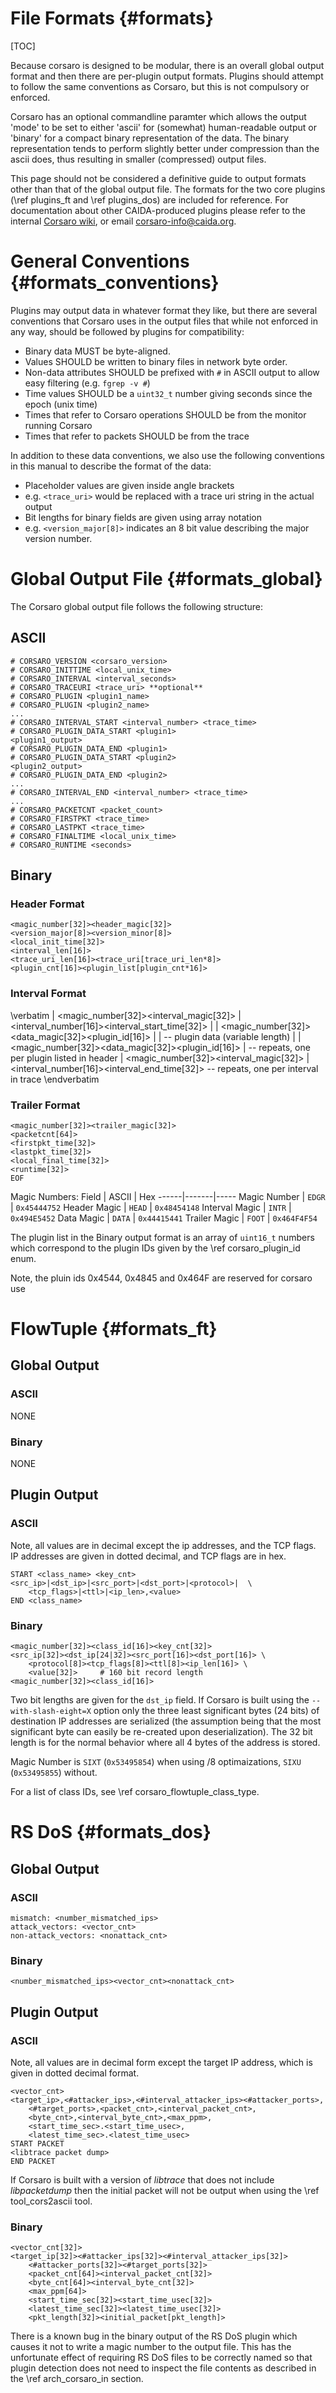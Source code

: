 File Formats {#formats}
============

[TOC]

Because corsaro is designed to be modular, there is an overall global output
format and then there are per-plugin output formats. Plugins should attempt
to follow the same conventions as Corsaro, but this is not compulsory or enforced.

Corsaro has an optional commandline paramter which allows the output 'mode' to
be set to either 'ascii' for (somewhat) human-readable output or 'binary' for a
compact binary representation of the data. The binary representation tends to
perform slightly better under compression than the ascii does, thus resulting in
smaller (compressed) output files.

This page should not be considered a definitive guide to output formats other
than that of the global output file. The formats for the two core plugins (\ref
plugins_ft and \ref plugins_dos) are included for reference. For documentation
about other CAIDA-produced plugins please refer to the internal
[Corsaro wiki](https://trac.figaro.caida.org/corsaro/), or email
corsaro-info@caida.org.

General Conventions {#formats_conventions}
===================

Plugins may output data in whatever format they like, but there are several
conventions that Corsaro uses in the output files that while not enforced in any
way, should be followed by plugins for compatibility:

 - Binary data MUST be byte-aligned.
 - Values SHOULD be written to binary files in network byte order.
 - Non-data attributes SHOULD be prefixed with `#` in ASCII output to allow 
   easy filtering (e.g. `fgrep -v #`)
 - Time values SHOULD be a `uint32_t` number giving seconds since the epoch 
   (unix time)
  - Times that refer to Corsaro operations SHOULD be from the monitor running 
    Corsaro
  - Times that refer to packets SHOULD be from the trace

In addition to these data conventions, we also use the following conventions in this manual to describe the format of the data:

 - Placeholder values are given inside angle brackets
  - e.g. `<trace_uri>` would be replaced with a trace uri string in the actual 
    output
 - Bit lengths for binary fields are given using array notation
  - e.g. `<version_major[8]>` indicates an 8 bit value describing the major 
    version number.

Global Output File {#formats_global}
==================

The Corsaro global output file follows the following structure:

ASCII
-----

~~~
# CORSARO_VERSION <corsaro_version>
# CORSARO_INITTIME <local_unix_time>
# CORSARO_INTERVAL <interval_seconds>
# CORSARO_TRACEURI <trace_uri> **optional**
# CORSARO_PLUGIN <plugin1_name>
# CORSARO_PLUGIN <plugin2_name>
...
# CORSARO_INTERVAL_START <interval_number> <trace_time>
# CORSARO_PLUGIN_DATA_START <plugin1>
<plugin1_output>
# CORSARO_PLUGIN_DATA_END <plugin1>
# CORSARO_PLUGIN_DATA_START <plugin2>
<plugin2_output>
# CORSARO_PLUGIN_DATA_END <plugin2>
...
# CORSARO_INTERVAL_END <interval_number> <trace_time>
...
# CORSARO_PACKETCNT <packet_count>
# CORSARO_FIRSTPKT <trace_time>
# CORSARO_LASTPKT <trace_time>
# CORSARO_FINALTIME <local_unix_time>
# CORSARO_RUNTIME <seconds>
~~~

Binary
------

### Header Format ###
~~~
<magic_number[32]><header_magic[32]>
<version_major[8]><version_minor[8]>
<local_init_time[32]>
<interval_len[16]>
<trace_uri_len[16]><trace_uri[trace_uri_len*8]>
<plugin_cnt[16]><plugin_list[plugin_cnt*16]>
~~~

### Interval Format ###

\verbatim
| <magic_number[32]><interval_magic[32]>
| <interval_number[16]><interval_start_time[32]>
|  | <magic_number[32]><data_magic[32]><plugin_id[16]>
|  |   -- plugin data (variable length)
|  | <magic_number[32]><data_magic[32]><plugin_id[16]>
|  -- repeats, one per plugin listed in header
| <magic_number[32]><interval_magic[32]>
| <interval_number[16]><interval_end_time[32]>
-- repeats, one per interval in trace
\endverbatim

### Trailer Format ###
~~~
<magic_number[32]><trailer_magic[32]>
<packetcnt[64]>
<firstpkt_time[32]>
<lastpkt_time[32]>
<local_final_time[32]>
<runtime[32]>
EOF
~~~

Magic Numbers:
Field | ASCII | Hex
------|-------|-----
Magic Number | `EDGR` | `0x45444752`
Header Magic | `HEAD` | `0x48454148`
Interval Magic | `INTR` | `0x494E5452`
Data Magic | `DATA` | `0x44415441`
Trailer Magic | `FOOT` | `0x464F4F54`

The plugin list in the Binary output format is an array of `uint16_t` numbers
which correspond to the plugin IDs given by the \ref corsaro_plugin_id enum.

Note, the pluin ids 0x4544, 0x4845 and 0x464F are reserved for corsaro use

FlowTuple {#formats_ft}
=========

Global Output
-------------

### ASCII ###
NONE

### Binary ###
NONE

Plugin Output
-------------
### ASCII ###
Note, all values are in decimal except the ip addresses, and the TCP flags.
IP addresses are given in dotted decimal, and TCP flags are in hex.
~~~
START <class_name> <key_cnt>
<src_ip>|<dst_ip>|<src_port>|<dst_port>|<protocol>|  \
	<tcp_flags>|<ttl>|<ip_len>,<value>
END <class_name>
~~~

### Binary ###
~~~
<magic_number[32]><class_id[16]><key_cnt[32]>
<src_ip[32]><dst_ip[24|32]><src_port[16]><dst_port[16]>	\
	<protocol[8]><tcp_flags[8]><ttl[8]><ip_len[16]> \
	<value[32]>		# 160 bit record length
<magic_number[32]><class_id[16]>
~~~

Two bit lengths are given for the `dst_ip` field. If Corsaro is built using the
`--with-slash-eight=X` option only the three least significant bytes (24 bits)
of destination IP addresses are serialized (the assumption being that the most
significant byte can easily be re-created upon deserialization). The 32 bit
length is for the normal behavior where all 4 bytes of the address is stored.

Magic Number is `SIXT` (`0x53495854`) when using /8 optimaizations, `SIXU`
(`0x53495855`) without.

For a list of class IDs, see \ref corsaro_flowtuple_class_type.

RS DoS {#formats_dos}
======

Global Output
-------------

### ASCII ###
~~~
mismatch: <number_mismatched_ips>
attack_vectors: <vector_cnt>
non-attack_vectors: <nonattack_cnt>
~~~
### Binary ###
~~~
<number_mismatched_ips><vector_cnt><nonattack_cnt>
~~~

Plugin Output
-------------

### ASCII ###
Note, all values are in decimal form except the target IP address, which is
given in dotted decimal format.
~~~
<vector_cnt>
<target_ip>,<#attacker_ips>,<#interval_attacker_ips><#attacker_ports>,
	<#target_ports>,<packet_cnt>,<interval_packet_cnt>,
	<byte_cnt>,<interval_byte_cnt>,<max_ppm>,
	<start_time_sec>.<start_time_usec>,
	<latest_time_sec>.<latest_time_usec>
START PACKET
<libtrace packet dump>
END PACKET
~~~

If Corsaro is built with a version of _libtrace_ that does not include
_libpacketdump_ then the initial packet will not be output when using the \ref
tool_cors2ascii tool.

### Binary ###
~~~
<vector_cnt[32]>
<target_ip[32]><#attacker_ips[32]><#interval_attacker_ips[32]>
	<#attacker_ports[32]><#target_ports[32]>
	<packet_cnt[64]><interval_packet_cnt[32]>
	<byte_cnt[64]><interval_byte_cnt[32]>
	<max_ppm[64]>
	<start_time_sec[32]><start_time_usec[32]>
	<latest_time_sec[32]><latest_time_usec[32]>
	<pkt_length[32]><initial_packet[pkt_length]>
~~~

There is a known bug in the binary output of the RS DoS plugin which causes it
not to write a magic number to the output file. This has the unfortunate effect
of requiring RS DoS files to be correctly named so that plugin detection does
not need to inspect the file contents as described in the \ref arch_corsaro_in
section.

